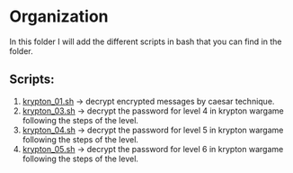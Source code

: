 # Organization
In this folder I will add the different scripts in bash that you can find in the folder.

## Scripts:
1) [krypton_01.sh](https://github.com/Cristian5tarellas/Scripts/blob/main/Bash/krypton_01.sh) -> decrypt encrypted messages by caesar technique.
2) [krypton_03.sh](https://github.com/Cristian5tarellas/Scripts/blob/main/Bash/krypton_03.sh) -> decrypt the password for level 4 in krypton wargame following the steps of the level.
3) [krypton_04.sh](https://github.com/Cristian5tarellas/Scripts/blob/main/Bash/krypton_04.sh) -> decrypt the password for level 5 in krypton wargame following the steps of the level.
4) [krypton_05.sh](https://github.com/Cristian5tarellas/Scripts/blob/main/Bash/krypton_05.sh) -> decrypt the password for level 6 in krypton wargame following the steps of the level.
